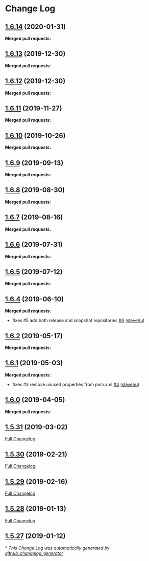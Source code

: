 # Change Log

## [1.6.14](https://github.com/networknt/light-tram-kafka/tree/1.6.14) (2020-01-31)


**Merged pull requests:**


## [1.6.13](https://github.com/networknt/light-tram-kafka/tree/1.6.13) (2019-12-30)


**Merged pull requests:**




## [1.6.12](https://github.com/networknt/light-tram-kafka/tree/1.6.12) (2019-12-30)


**Merged pull requests:**




## [1.6.11](https://github.com/networknt/light-tram-kafka/tree/1.6.11) (2019-11-27)


**Merged pull requests:**


## [1.6.10](https://github.com/networknt/light-tram-kafka/tree/1.6.10) (2019-10-26)


**Merged pull requests:**


## [1.6.9](https://github.com/networknt/light-tram-kafka/tree/1.6.9) (2019-09-13)


**Merged pull requests:**




## [1.6.8](https://github.com/networknt/light-tram-kafka/tree/1.6.8) (2019-08-30)


**Merged pull requests:**




## [1.6.7](https://github.com/networknt/light-tram-kafka/tree/1.6.7) (2019-08-16)


**Merged pull requests:**




## [1.6.6](https://github.com/networknt/light-tram-kafka/tree/1.6.6) (2019-07-31)


**Merged pull requests:**




## [1.6.5](https://github.com/networknt/light-tram-kafka/tree/1.6.5) (2019-07-12)


**Merged pull requests:**


## [1.6.4](https://github.com/networknt/light-tram-kafka/tree/1.6.4) (2019-06-10)


**Merged pull requests:**


- fixes \#5 add both release and snapshot repositories [\#6](https://github.com/networknt/light-tram-kafka/pull/6) ([stevehu](https://github.com/stevehu))
## [1.6.2](https://github.com/networknt/light-tram-kafka/tree/1.6.2) (2019-05-17)


**Merged pull requests:**


## [1.6.1](https://github.com/networknt/light-tram-kafka/tree/1.6.1) (2019-05-03)


**Merged pull requests:**


- fixes \#3 remove unused properties from pom.xml [\#4](https://github.com/networknt/light-tram-kafka/pull/4) ([stevehu](https://github.com/stevehu))
## [1.6.0](https://github.com/networknt/light-tram-kafka/tree/1.6.0) (2019-04-05)


**Merged pull requests:**


## [1.5.31](https://github.com/networknt/light-tram-kafka/tree/1.5.31) (2019-03-02)
[Full Changelog](https://github.com/networknt/light-tram-kafka/compare/1.5.30...1.5.31)

## [1.5.30](https://github.com/networknt/light-tram-kafka/tree/1.5.30) (2019-02-21)
[Full Changelog](https://github.com/networknt/light-tram-kafka/compare/1.5.29...1.5.30)

## [1.5.29](https://github.com/networknt/light-tram-kafka/tree/1.5.29) (2019-02-16)
[Full Changelog](https://github.com/networknt/light-tram-kafka/compare/1.5.28...1.5.29)

## [1.5.28](https://github.com/networknt/light-tram-kafka/tree/1.5.28) (2019-01-13)
[Full Changelog](https://github.com/networknt/light-tram-kafka/compare/1.5.27...1.5.28)

## [1.5.27](https://github.com/networknt/light-tram-kafka/tree/1.5.27) (2019-01-12)


\* *This Change Log was automatically generated by [github_changelog_generator](https://github.com/skywinder/Github-Changelog-Generator)*
